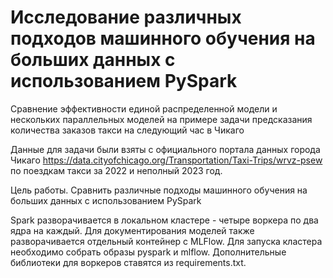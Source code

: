 # Исследование различных подходов машинного обучения на больших данных с использованием PySpark
Сравнение эффективности единой распределенной модели и нескольких параллельных моделей на примере задачи предсказания количества заказов такси на следующий час в Чикаго

Данные для задачи были взяты с официального портала данных города Чикаго https://data.cityofchicago.org/Transportation/Taxi-Trips/wrvz-psew по поездкам такси за 2022 и неполный 2023 год.

Цель работы. Сравнить различные подходы машинного обучения на больших данных с использованием PySpark

Spark разворачивается в локальном кластере - четыре воркера по два ядра на каждый. Для документирования моделей также разворачивается отдельный контейнер с MLFlow.
Для запуска кластера необходимо собрать образы pyspark и mlflow. Дополнительные библиотеки для воркеров ставятся из requirements.txt.
